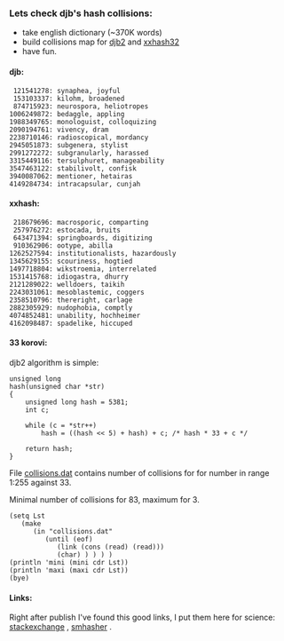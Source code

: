 ### Lets check djb's hash collisions:
* take english dictionary (~370K words)
* build collisions map for [djb2](http://www.cse.yorku.ca/~oz/hash.html) and [xxhash32](https://cyan4973.github.io/xxHash/)
* have fun.

#### djb:
```
 121541278: synaphea, joyful
 153103337: kilohm, broadened
 874715923: neurospora, heliotropes
1006249872: bedaggle, appling
1988349765: monologuist, colloquizing
2090194761: vivency, dram
2238710146: radioscopical, mordancy
2945051873: subgenera, stylist
2991272272: subgranularly, harassed
3315449116: tersulphuret, manageability
3547463122: stabilivolt, confisk
3940087062: mentioner, hetairas
4149284734: intracapsular, cunjah
```

#### xxhash:
```
 218679696: macrosporic, comparting
 257976272: estocada, bruits
 643471394: springboards, digitizing
 910362906: ootype, abilla
1262527594: institutionalists, hazardously
1345629155: scouriness, hogtied
1497718804: wikstroemia, interrelated
1531415768: idiogastra, dhurry
2121289022: welldoers, taikih
2243031061: mesoblastemic, coggers
2358510796: thereright, carlage
2882305929: nudophobia, comptly
4074852481: unability, hochheimer
4162098487: spadelike, hiccuped
```
#### 33 korovi:
djb2 algorithm is simple:
```
unsigned long
hash(unsigned char *str)
{
    unsigned long hash = 5381;
    int c;

	while (c = *str++)
    	hash = ((hash << 5) + hash) + c; /* hash * 33 + c */
 
    return hash;
}
```
File [collisions.dat](https://git.envs.net/mpech/tankf33der/raw/branch/master/collisions/collisions.dat)
contains number of collisions for for number in range 1:255 against 33.

Minimal number of collisions for 83, maximum for 3. 
```
(setq Lst
   (make
      (in "collisions.dat"
         (until (eof)
            (link (cons (read) (read)))
            (char) ) ) ) )
(println 'mini (mini cdr Lst))
(println 'maxi (maxi cdr Lst))
(bye)
```

#### Links:
Right after publish I've found this good links, I put them here for science:
[stackexchange](https://softwareengineering.stackexchange.com/questions/49550/which-hashing-algorithm-is-best-for-uniqueness-and-speed)
,
[smhasher](https://github.com/rurban/smhasher/blob/master/doc/bernstein)
.
